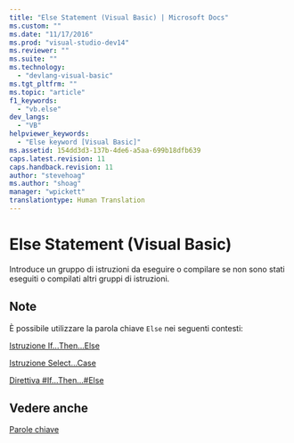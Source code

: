 ```yaml
---
title: "Else Statement (Visual Basic) | Microsoft Docs"
ms.custom: ""
ms.date: "11/17/2016"
ms.prod: "visual-studio-dev14"
ms.reviewer: ""
ms.suite: ""
ms.technology: 
  - "devlang-visual-basic"
ms.tgt_pltfrm: ""
ms.topic: "article"
f1_keywords: 
  - "vb.else"
dev_langs: 
  - "VB"
helpviewer_keywords: 
  - "Else keyword [Visual Basic]"
ms.assetid: 154dd3d3-137b-4de6-a5aa-699b18dfb639
caps.latest.revision: 11
caps.handback.revision: 11
author: "stevehoag"
ms.author: "shoag"
manager: "wpickett"
translationtype: Human Translation
---
```

# Else Statement (Visual Basic)
Introduce un gruppo di istruzioni da eseguire o compilare se non sono stati eseguiti o compilati altri gruppi di istruzioni.  
  
## Note  
 È possibile utilizzare la parola chiave `Else` nei seguenti contesti:  
  
 [Istruzione If...Then...Else](../../../visual-basic/language-reference/statements/if-then-else-statement.md)  
  
 [Istruzione Select...Case](../../../visual-basic/language-reference/statements/select-case-statement.md)  
  
 [Direttiva \#If...Then...\#Else](../../../visual-basic/language-reference/directives/if-then-else-directives.md)  
  
## Vedere anche  
 [Parole chiave](../../../visual-basic/language-reference/keywords/index.md)